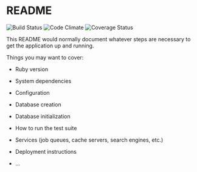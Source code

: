 # README

![Build Status](https://codeship.com/projects/afd21e00-31b1-0135-88a3-36beedd22907/status?branch=master)
![Code Climate](https://codeclimate.com/github/meaghanconroy/rock-on-philly.png)
![Coverage Status](https://coveralls.io/repos/meaghanconroy/rock-on-philly/badge.png)

This README would normally document whatever steps are necessary to get the
application up and running.

Things you may want to cover:

* Ruby version

* System dependencies

* Configuration

* Database creation

* Database initialization

* How to run the test suite

* Services (job queues, cache servers, search engines, etc.)

* Deployment instructions

* ...
